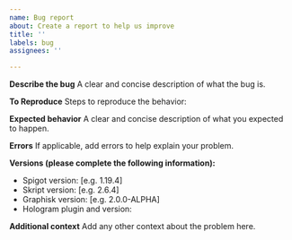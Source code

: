 ```yaml
---
name: Bug report
about: Create a report to help us improve
title: ''
labels: bug
assignees: ''

---
```


**Describe the bug**
A clear and concise description of what the bug is.

**To Reproduce**
Steps to reproduce the behavior:

**Expected behavior**
A clear and concise description of what you expected to happen.

**Errors**
If applicable, add errors to help explain your problem.

**Versions (please complete the following information):**
 - Spigot version: [e.g. 1.19.4]
 - Skript version: [e.g. 2.6.4]
 - Graphisk version: [e.g. 2.0.0-ALPHA]
- Hologram plugin and version: 

**Additional context**
Add any other context about the problem here.
